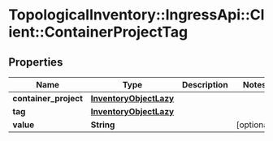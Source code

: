 # TopologicalInventory::IngressApi::Client::ContainerProjectTag

## Properties
Name | Type | Description | Notes
------------ | ------------- | ------------- | -------------
**container_project** | [**InventoryObjectLazy**](InventoryObjectLazy.md) |  | 
**tag** | [**InventoryObjectLazy**](InventoryObjectLazy.md) |  | 
**value** | **String** |  | [optional] 



